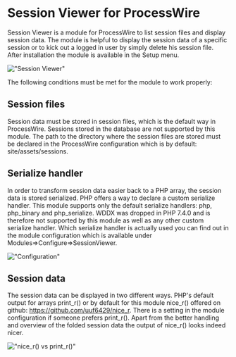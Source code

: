 # Session Viewer for ProcessWire

Session Viewer is a module for ProcessWire to list session files and display session data. The module is helpful to display the session data of a specific session or to kick out a logged in user by simply delete his session file. After installation the module is available in the Setup menu.

!["Session Viewer"](https://tech-c.net/site/assets/files/1219/screenshot.500x0-is.jpg)

The following conditions must be met for the module to work properly:

## Session files
Session data must be stored in session files, which is the default way in ProcessWire. Sessions stored in the database are not supported by this module. The path to the directory where the session files are stored must be declared in the ProcessWire configuration which is by default: site/assets/sessions.

## Serialize handler
In order to transform session data easier back to a PHP array, the session data is stored serialized. PHP offers a way to declare a custom serialize handler. This module supports only the default serialize handlers: php, php_binary and php_serialize. WDDX was dropped in PHP 7.4.0 and is therefore not supported by this module as well as any other custom serialize handler. Which serialize handler is actually used you can find out in the module configuration which is available under Modules=>Configure=>SessionViewer.

!["Configuration"](https://tech-c.net/site/assets/files/1219/configuration.500x0-is.jpg)

## Session data
The session data can be displayed in two different ways. PHP's default output for arrays print_r() or by default for this module nice_r() offered on github: https://github.com/uuf6429/nice_r. There is a setting in the module configuration if someone prefers print_r(). Apart from the better handling and overview of the folded session data the output of nice_r() looks indeed nicer.

!["nice_r() vs print_r()"](https://tech-c.net/site/assets/files/1219/nicer.500x0-is.jpg)
